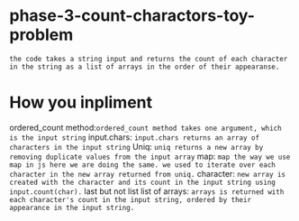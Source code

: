 # phase-3-count-charactors-toy-problem
`the code takes a string input and returns the count of each character in the string as a list of arrays in the order of their appearanse.`
# How you inpliment 
ordered_count method:`ordered_count method takes one argument, which is the input string`
input.chars: `input.chars returns an array of characters in the input string`
Uniq: `uniq returns a new array by removing duplicate values from the input array`
map: `map the way we use map in js here we are doing the same. we used to iterate over each character in the new array returned from uniq.`
character: `new array is created with the character and its count in the input string using input.count(char).`
last but not list
list of arrays: `arrays is returned with each character's count in the input string, ordered by their appearance in the input string.`
